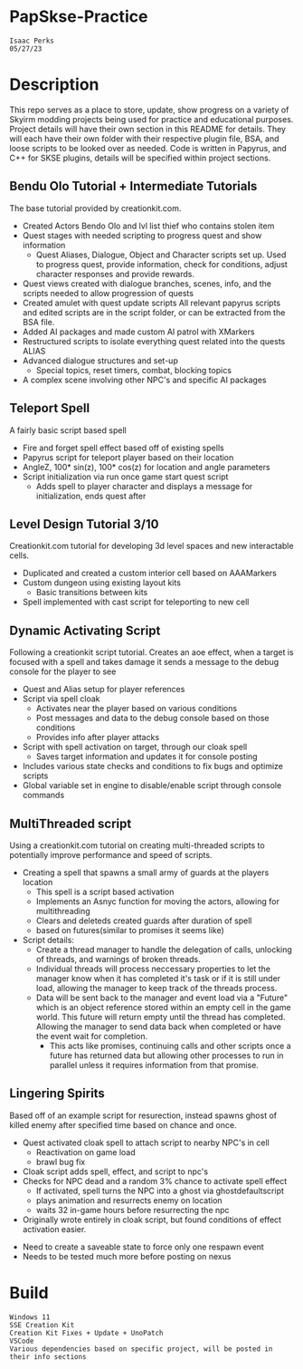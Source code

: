 # PapSkse-Practice
    Isaac Perks
    05/27/23

# Description
This repo serves as a place to store, update, show progress on a variety of Skyirm modding projects being used for practice and educational purposes. Project details will have their own section in this README for details. They will each have their own folder with their respective plugin file, BSA, and loose scripts to be looked over as needed. Code is written in Papyrus, and C++ for SKSE plugins, details will be specified within project sections.

## Bendu Olo Tutorial + Intermediate Tutorials
The base tutorial provided by creationkit.com.
- Created Actors Bendo Olo and lvl list thief who contains stolen item
- Quest stages with needed scripting to progress quest and show information
    - Quest Aliases, Dialogue, Object and Character scripts set up. Used to progress quest, provide information, check for conditions, adjust character responses and provide rewards.
- Quest views created with dialogue branches, scenes, info, and the scripts needed to allow progression of quests
- Created amulet with quest update scripts
All relevant papyrus scripts and edited scripts are in the script folder, or can be extracted from the BSA file.
- Added AI packages and made custom AI patrol with XMarkers
- Restructured scripts to isolate everything quest related into the quests ALIAS
- Advanced dialogue structures and set-up
    - Special topics, reset timers, combat, blocking topics
- A complex scene involving other NPC's and specific AI packages
    
## Teleport Spell
A fairly basic script based spell
- Fire and forget spell effect based off of existing spells
- Papyrus script for teleport player based on their location
- AngleZ, 100* sin(z), 100* cos(z) for location and angle parameters
- Script initialization via run once game start quest script
    - Adds spell to player character and displays a message for initialization, ends quest after

## Level Design Tutorial 3/10
Creationkit.com tutorial for developing 3d level spaces and new interactable cells. 
- Duplicated and created a custom interior cell based on AAAMarkers
- Custom dungeon using existing layout kits
    - Basic transitions between kits
- Spell implemented with cast script for teleporting to new cell

## Dynamic Activating Script
Following a creationkit script tutorial. Creates an aoe effect, when a target is focused with a spell and takes damage it sends a message to the debug console for the player to see
- Quest and Alias setup for player references
- Script via spell cloak
    - Activates near the player based on various conditions
    - Post messages and data to the debug console based on those conditions
    - Provides info after player attacks
- Script with spell activation on target, through our cloak spell
    - Saves target information and updates it for console posting
- Includes various state checks and conditions to fix bugs and optimize scripts
- Global variable set in engine to disable/enable script through console commands

## MultiThreaded script
Using a creationkit.com tutorial on creating multi-threaded scripts to potentially improve performance and speed of scripts.
- Creating a spell that spawns a small army of guards at the players location
    - This spell is a script based activation
    - Implements an Asnyc function for moving the actors, allowing for multithreading
    - Clears and deleteds created guards after duration of spell
    - based on futures(similar to promises it seems like)
- Script details:
    - Create a thread manager to handle the delegation of calls, unlocking of threads, and warnings of broken threads.
    - Individual threads will process neccessary properties to let the manager know when it has completed it's task or if it is still under load, allowing the manager to keep track of the threads process.
    - Data will be sent back to the manager and event load via a "Future" which is an object reference stored within an empty cell in the game world. This future will return empty until the thread has completed. Allowing the manager to send data back when completed or have the event wait for completion.
        - This acts like promises, continuing calls and other scripts once a future has returned data but allowing other processes to run in parallel unless it requires information from that promise.

## Lingering Spirits
Based off of an example script for resurection, instead spawns ghost of killed enemy after specified time based on chance and once.
- Quest activated cloak spell to attach script to nearby NPC's in cell
    - Reactivation on game load
    - brawl bug fix
- Cloak script adds spell, effect, and script to npc's
- Checks for NPC dead and a random 3% chance to activate spell effect
    - If activated, spell turns the NPC into a ghost via ghostdefaultscript
    - plays animation and resurrects enemy on location
    - waits 32 in-game hours before resurrecting the npc
- Originally wrote entirely in cloak script, but found conditions of effect activation easier.
* Need to create a saveable state to force only one respawn event
* Needs to be tested much more before posting on nexus



# Build
    Windows 11
    SSE Creation Kit
    Creation Kit Fixes + Update + UnoPatch
    VSCode
    Various dependencies based on specific project, will be posted in their info sections
